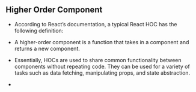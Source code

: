 ## Higher Order Component

- According to React’s documentation, a typical React HOC has the following definition:

- A higher-order component is a function that takes in a component and returns a new component.
- Essentially, HOCs are used to share common functionality between components without repeating code. They can be used for a variety of tasks such as data fetching, manipulating props, and state abstraction.

- 
